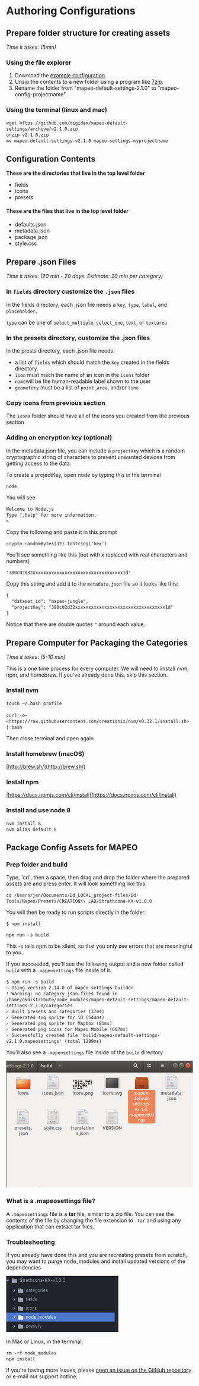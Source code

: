 # Authoring Configurations

## Prepare folder structure for creating assets

_Time it takes: \(5min\)_

### Using the file explorer

1. Download the [example configuration](https://github.com/digidem/mapeo-default-settings/).
2. Unzip the contents to a new folder using a program like [7zip](https://www.7-zip.org/).
3. Rename the folder from "mapeo-default-settings-2.1.0" to "mapeo-config-projectname".

### Using the terminal \(linux and mac\)

```text
wget https://github.com/digidem/mapeo-default-settings/archive/v2.1.0.zip 
unzip v2.1.0.zip 
mv mapeo-default-settings-v2.1.0 mapeo-settings-myprojectname 
```

## Configuration Contents

**These are the directories that live in the top level folder**

* fields
* icons
* presets

#### These are the files that live in the top level folder

* defaults.json
* metadata.json
* package.json
* style.css

## Prepare .json Files

_Time it takes: \(20 min - 20 days. Estimate: 20 min per category\)_

### In `fields` directory customize the `.json` files

In the fields directory, each .json file needs a `key`, `type`, `label`, and `placeholder.`

`type` can be one of `select_multiple`, `select_one`, `text`, or `textarea`

### In the presets directory, customize the .json files

In the prests directory, each .json file needs:

* a list of `fields` which should match the `key` created in the fields directory.
* `icon` must mach the name of an icon in the `icons` folder
* `name`will be the human-readable label shown to the user
* `geometery` must be a list of `point` ,`area`, and/or `line`

### Copy icons from previous section

The `icons` folder should have all of the icons you created from the previous section

### Adding an encryption key \(optional\)

In the metadata.json file, you can include a `projectKey` which is a random cryptographic string of characters to prevent unwanted devices from getting access to the data.

To create a projectKey, open node by typing this in the terminal

```text
node
```

You will see

```text
Welcome to Node.js 
Type ".help" for more information.
>
```

Copy the following and paste it in this prompt

```text
crypto.randomBytes(32).toString('hex')
```

You'll see something like this \(but with x replaced with real characters and numbers\)

```text
'380c02d32xxxxxxxxxxxxxxxxxxxxxxxxxxxxxxxxxx1d'
```

Copy this string and add it to the `metadata.json` file so it looks like this:

```text
{
  "dataset_id": "mapeo-jungle",
  "projectKey": "380c02d32xxxxxxxxxxxxxxxxxxxxxxxxxxxxxxxxxx1d"
}
```

Notice that there are double quotes `"` around each value.

## Prepare Computer for Packaging the Categories

_Time it takes: \(5-10 min\)_

This is a one time process for every computer. We will need to iinstall nvm, npm, and homebrew. If you've already done this, skip this section.

### Install nvm

```text
touch ~/.bash_profile

curl -o- <https://raw.githubusercontent.com/creationix/nvm/v0.32.1/install.sh> | bash
```

Then close terminal and open again

### Install homebrew \(macOS\)

[http://brew.sh/](http://brew.sh/)

### Install npm

[https://docs.npmjs.com/cli/install](https://docs.npmjs.com/cli/install)

### Install and use node 8

```text
nvm install 8
nvm alias default 8
```

## Package Config Assets for MAPEO

### Prep folder and build

Type, 'cd\`, then a space, then drag and drop the folder where the prepared assets are and press enter. It will look something like this

```text
cd /Users/jen/Documents/Dd_LOCAL_project-files/Dd-Tools/Mapeo/Presets/CREATION\\ LAB/Strathcona-KX-v1.0.0
```

You will then be ready to run scripts directly in the folder.

```text
$ npm install
```

```text
npm run -s build
```

This -s tells npm to be silent, so that you only see errors that are meaningful to you.



If you succeeded, you'll see the following output and a new folder called `build` with a `.mapeosettings` file inside of it.

```text
$ npm run -s build
→ Using version 2.14.0 of mapeo-settings-builder
! Warning: no category json files found in /home/okdistribute/node_modules/mapeo-default-settings/mapeo-default-settings-2.1.0/categories
✓ Built presets and categories (37ms)
✓ Generated svg sprite for iD (544ms)
✓ Generated png sprite for Mapbox (81ms)
✓ Generated png icons for Mapeo Mobile (607ms)
✓ Successfully created file 'build/mapeo-default-settings-v2.1.0.mapeosettings' (total 1299ms)

```

 You'll also see  a `.mapeosettings` file inside of the `build` directory.

![This is the .mapeosettings file you&apos;ll need in the next section](../.gitbook/assets/screenshot-from-2020-03-18-17-12-16.png)

### What is a .mapeosettings file?

A `.mapeosettings` file is a **tar** file, similar to a zip file. You can see the contents of the file by changing the file extension to `.tar` and using any application that can extract tar files.

### Troubleshooting

If you already have done this and you are recreating presets from scratch, you may want to purge node\_modules and install updated versions of the dependencies

![To update to latest dependencies, delete this folder and reinstall](../.gitbook/assets/screen_shot_2019-05-07_at_11.01.07_am.png)

In Mac or Linux, in the terminal:

```text
rm -rf node_modules
npm install
```

If you're having more issues, please [open an issue on the GitHub repository](https://github.com/digidem/mapeo-default-settings/issues/new) or e-mail our support hotline.

